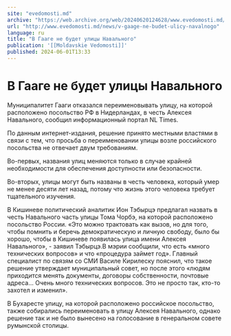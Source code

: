 ```yaml
---
site: "evedomosti.md"
archive: "https://web.archive.org/web/20240620124628/www.evedomosti.md/news/v-gaage-ne-budet-ulicy-navalnogo"
url: "http://www.evedomosti.md/news/v-gaage-ne-budet-ulicy-navalnogo"
language: ru
title: "В Гааге не будет улицы Навального"
publication: '[[Moldavskie Vedomosti]]'
published: 2024-06-01T13:33
---
```


# В Гааге не будет улицы Навального

Муниципалитет Гааги отказался переименовывать улицу, на которой расположено посольство РФ в Нидерландах, в честь Алексея Навального, сообщил информационный портал NL Times.

По данным интернет-издания, решение принято местными властями в связи с тем, что просьба о переименовании улицы возле российского посольства не отвечает двум требованиям.

Во-первых, названия улиц меняются только в случае крайней необходимости для обеспечения доступности или безопасности.

Во-вторых, улицы могут быть названы в честь человека, который умер не менее десяти лет назад, потому что жизнь этого человека требует тщательного изучения.

В Кишиневе политический аналитик Ион Тэбырцэ предлагал назвать в честь Навального часть улицы Тома Чорбэ, на которой расположено посольство России. «Это можно трактовать как вызов, но для того, чтобы помнить и беречь демократическую и личную свободу, было бы хорошо, чтобы в Кишиневе появилась улица имени Алексея Навального», - заявил Тэбырцэ.В мэрии сообщили, что есть «много технических вопросов» и что «процедура займет год». Главный специалист по связям со СМИ Василе Кирилеску пояснил, что такое решение утверждает муниципальный совет, но после этого «людям приходится менять документы, договоры собственности, почтовые адреса… Очень много технических вопросов. Это не просто так, кто-то захотел и изменил».

В Бухаресте улицу, на которой расположено российское посольство, также собирались переименовать в улицу Алексея Навального, однако решение так и не было вынесено на голосование в генеральном совете румынской столицы.